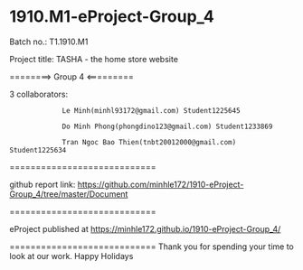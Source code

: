 # 1910.M1-eProject-Group_4
Batch no.: T1.1910.M1

Project title: TASHA - the home store website

========> Group 4 <=========

3 collaborators: 

                 Le Minh(minhl93172@gmail.com) Student1225645

                 Do Minh Phong(phongdino123@gmail.com) Student1233869
                 
                 Tran Ngoc Bao Thien(tnbt20012000@gmail.com) Student1225634
                 
============================

github report link: https://github.com/minhle172/1910-eProject-Group_4/tree/master/Document

============================

eProject published at https://minhle172.github.io/1910-eProject-Group_4/

============================
Thank you for spending your time to look at our work.
Happy Holidays
